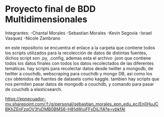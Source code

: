 # Proyecto final de BDD Multidimensionales
Integrantes:
-Chantal Morales
-Sebastian Morales
-Kevin Segovia
-Israel Vasquez
-Nicole Zambrano

en este repositorio se encuentra el enlace a la carpeta que contiene todos los scripts utilizados para la recolección de datos de distintas fuentes, dichos script son .py, .config, ademas esta el archivo .json que contiene todos los datos finales con todos los datos recolectados de las diferentes temáticas. hay scripts para recolectar datos desde twitter a mongodb, de twitter a couchdb, webscraping para couchdb y mongo DB, asi como los csv obtenidos de fuentes de datasets como kaggle. tambien hay scripts que nos permiten pasar datos de mongodb a couchdb, y comando para pasar de couchdb a elasticsearch. 

https://epnecuador-my.sharepoint.com/:f:/g/personal/sebastian_morales_epn_edu_ec/En0HuJCBKhZEnFzqOV3fxDMB0BMS6-H81dWuiFFxDiLl1A?e=vbkfAl

